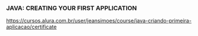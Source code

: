 ### JAVA: CREATING YOUR FIRST APPLICATION
https://cursos.alura.com.br/user/jeansimoes/course/java-criando-primeira-aplicacao/certificate
